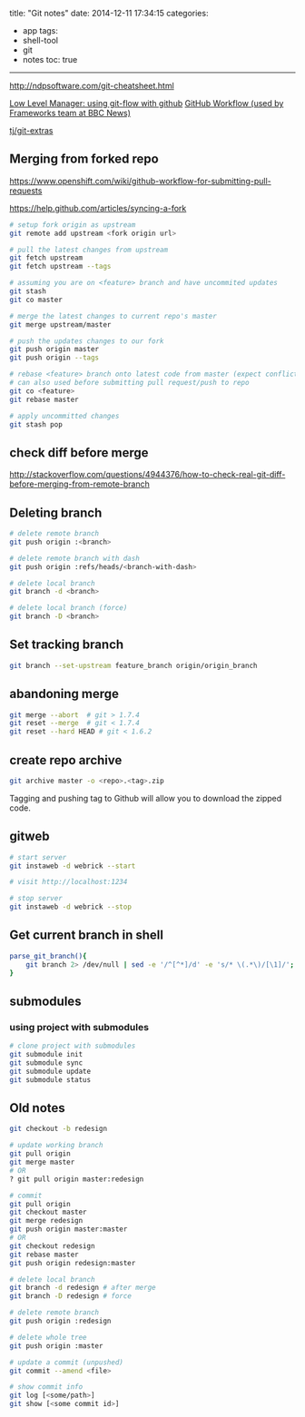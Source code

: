 title: "Git notes"
date: 2014-12-11 17:34:15
categories:
- app
tags:
- shell-tool
- git
- notes
toc: true
---

http://ndpsoftware.com/git-cheatsheet.html

[Low Level Manager: using git-flow with github](http://www.lowlevelmanager.com/2011/03/using-git-flow-with-github.html)
[GitHub Workflow (used by Frameworks team at BBC News)](http://www.integralist.co.uk/posts/github-workflow.html)

[tj/git-extras](https://github.com/tj/git-extras)

<!-- more -->

## Merging from forked repo

https://www.openshift.com/wiki/github-workflow-for-submitting-pull-requests

https://help.github.com/articles/syncing-a-fork

```sh
# setup fork origin as upstream
git remote add upstream <fork origin url>

# pull the latest changes from upstream
git fetch upstream
git fetch upstream --tags

# assuming you are on <feature> branch and have uncommited updates
git stash
git co master

# merge the latest changes to current repo's master
git merge upstream/master

# push the updates changes to our fork
git push origin master
git push origin --tags

# rebase <feature> branch onto latest code from master (expect conflicts)
# can also used before submitting pull request/push to repo
git co <feature>
git rebase master

# apply uncommitted changes
git stash pop
```

## check diff before merge

http://stackoverflow.com/questions/4944376/how-to-check-real-git-diff-before-merging-from-remote-branch

## Deleting branch

```sh
# delete remote branch
git push origin :<branch>

# delete remote branch with dash
git push origin :refs/heads/<branch-with-dash>

# delete local branch
git branch -d <branch>

# delete local branch (force)
git branch -D <branch>
```

## Set tracking branch

```sh
git branch --set-upstream feature_branch origin/origin_branch
```

## abandoning merge

```sh
git merge --abort  # git > 1.7.4
git reset --merge  # git < 1.7.4
git reset --hard HEAD # git < 1.6.2
```

## create repo archive

```sh
git archive master -o <repo>.<tag>.zip
```

Tagging and pushing tag to Github will allow you to download the zipped code.

## gitweb

```sh
# start server
git instaweb -d webrick --start

# visit http://localhost:1234

# stop server
git instaweb -d webrick --stop
```

## Get current branch in shell

```sh
parse_git_branch(){
    git branch 2> /dev/null | sed -e '/^[^*]/d' -e 's/* \(.*\)/[\1]/';
}
```

## submodules

### using project with submodules

```sh
# clone project with submodules
git submodule init
git submodule sync
git submodule update
git submodule status
```

## Old notes 

```sh
git checkout -b redesign

# update working branch
git pull origin
git merge master
# OR
? git pull origin master:redesign

# commit
git pull origin
git checkout master
git merge redesign
git push origin master:master
# OR 
git checkout redesign
git rebase master
git push origin redesign:master

# delete local branch
git branch -d redesign # after merge
git branch -D redesign # force

# delete remote branch
git push origin :redesign

# delete whole tree
git push origin :master

# update a commit (unpushed)
git commit --amend <file>

# show commit info
git log [<some/path>]
git show [<some commit id>]
```
